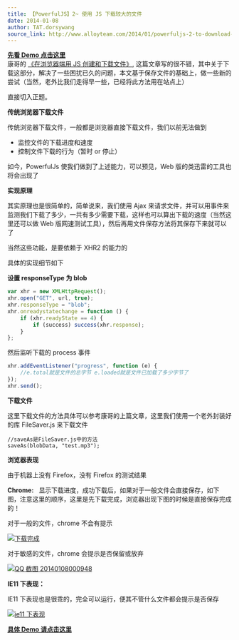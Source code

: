 ```yaml
---
title: 【PowerfulJS】2~ 使用 JS 下载较大的文件
date: 2014-01-08
author: TAT.dorsywang
source_link: http://www.alloyteam.com/2014/01/powerfuljs-2-to-download-large-files-using-js/
---
```


<!-- {% raw %} - for jekyll -->

**[先看 Demo 点击这里](http://alloyteam.github.io/AlloyPhoto/demos/download/)**  
康哥的 [《在浏览器端用 JS 创建和下载文件》](http://www.alloyteam.com/2014/01/use-js-file-download/), 这篇文章写的很不错，其中关于下载这部分，解决了一些困扰已久的问题，本文基于保存文件的基础上，做一些新的尝试（当然，老外比我们走得早一些，已经将此方法用在站点上）

直接切入正题。

**传统浏览器下载文件**  

传统浏览器下载文件，一般都是浏览器直接下载文件，我们以前无法做到

-   监控文件的下载进度和速度
-   控制文件下载的行为（暂时 or 停止）

如今，PowerfulJs 使我们做到了上述能力，可以预见，Web 版的类迅雷的工具也将会出现了

**实现原理**

其实原理也是很简单的，简单说来，我们使用 Ajax 来请求文件，并可以用事件来监测我们下载了多少，一共有多少需要下载，这样也可以算出下载的速度（当然这里还可以做 Web 版网速测试工具），然后再用文件保存方法将其保存下来就可以了

当然这些功能，是要依赖于 XHR2 的能力的

具体的实现细节如下

**设置 responseType 为 blob**

```javascript
var xhr = new XMLHttpRequest();
xhr.open("GET", url, true);
xhr.responseType = "blob";
xhr.onreadystatechange = function () {
    if (xhr.readyState == 4) {
        if (success) success(xhr.response);
    }
};
```

然后监听下载的 process 事件

```javascript
xhr.addEventListener("progress", function (e) {
    //e.total就是文件的总字节 e.loaded就是文件已加载了多少字节了
});
xhr.send();
```

**下载文件**

这里下载文件的方法具体可以参考康哥的上篇文章，这里我们使用一个老外封装好的库 FileSaver.js 来下载文件

    //saveAs是FileSaver.js中的方法
    saveAs(blobData, "test.mp3");

**浏览器表现**

由于机器上没有 Firefox，没有 Firefox 的测试结果

**Chrome:**   显示下载进度，成功下载后，如果对于一般文件会直接保存，如下图，注意这里的顺序，这里是先下载完成，浏览器出现下图的时候是直接保存完成的！

对于一般的文件，chrome 不会有提示

[![下载完成](http://www.alloyteam.com/wp-content/uploads/2014/01/QQ截图20140108000452.png)](http://www.alloyteam.com/wp-content/uploads/2014/01/QQ截图20140108000452.png)

对于敏感的文件，chrome 会提示是否保留或放弃

[![QQ 截图 20140108000948](http://www.alloyteam.com/wp-content/uploads/2014/01/QQ截图20140108000948.png)](http://www.alloyteam.com/wp-content/uploads/2014/01/QQ截图20140108000948.png)

**IE11 下表现：**

IE11 下表现也是很乖的，完全可以运行，便其不管什么文件都会提示是否保存

[![ie11 下表现](http://www.alloyteam.com/wp-content/uploads/2014/01/QQ截图20140108001201.png)](http://www.alloyteam.com/wp-content/uploads/2014/01/QQ截图20140108001201.png)

**[具体 Demo 请点击这里](http://alloyteam.github.io/AlloyPhoto/demos/download/)**


<!-- {% endraw %} - for jekyll -->